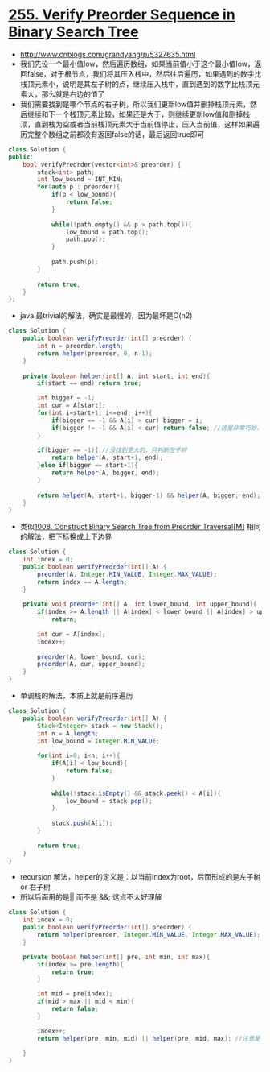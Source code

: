 # [255. Verify Preorder Sequence in Binary Search Tree](https://leetcode.com/problems/verify-preorder-sequence-in-binary-search-tree/)
* http://www.cnblogs.com/grandyang/p/5327635.html
* 我们先设一个最小值low，然后遍历数组，如果当前值小于这个最小值low，返回false，对于根节点，我们将其压入栈中，然后往后遍历，如果遇到的数字比栈顶元素小，说明是其左子树的点，继续压入栈中，直到遇到的数字比栈顶元素大，那么就是右边的值了
* 我们需要找到是哪个节点的右子树，所以我们更新low值并删掉栈顶元素，然后继续和下一个栈顶元素比较，如果还是大于，则继续更新low值和删掉栈顶，直到栈为空或者当前栈顶元素大于当前值停止，压入当前值，这样如果遍历完整个数组之前都没有返回false的话，最后返回true即可

```c++
class Solution {
public:
    bool verifyPreorder(vector<int>& preorder) {
        stack<int> path;
        int low_bound = INT_MIN;
        for(auto p : preorder){
            if(p < low_bound){
                return false;
            }
            
            while(!path.empty() && p > path.top()){
                low_bound = path.top();
                path.pop();
            }
            
            path.push(p);
        }
        
        return true;
    }
};

```


* java 最trivial的解法，确实是最慢的，因为最坏是O(n2)

```java
class Solution {
    public boolean verifyPreorder(int[] preorder) {
        int n = preorder.length;
        return helper(preorder, 0, n-1);
    }
    
    private boolean helper(int[] A, int start, int end){
        if(start == end) return true;

        int bigger = -1;
        int cur = A[start];
        for(int i=start+1; i<=end; i++){
            if(bigger == -1 && A[i] > cur) bigger = i;
            if(bigger != -1 && A[i] < cur) return false; //这里非常巧妙，避免了很多讨论
        }
        
        if(bigger == -1){ //没找到更大的，只判断左子树
            return helper(A, start+1, end);
        }else if(bigger == start+1){
            return helper(A, bigger, end);
        }
        
        return helper(A, start+1, bigger-1) && helper(A, bigger, end);
    }
}

```

* 类似[1008. Construct Binary Search Tree from Preorder Traversal[M]](https://leetcode.com/problems/construct-binary-search-tree-from-preorder-traversal/) 相同的解法，把下标换成上下边界

```java
class Solution {
    int index = 0;
    public boolean verifyPreorder(int[] A) {
        preorder(A, Integer.MIN_VALUE, Integer.MAX_VALUE);
        return index == A.length;
    }
    
    private void preorder(int[] A, int lower_bound, int upper_bound){
        if(index >= A.length || A[index] < lower_bound || A[index] > upper_bound)
            return;
        
        int cur = A[index];
        index++;
        
        preorder(A, lower_bound, cur);
        preorder(A, cur, upper_bound);
    }
}

```

* 单调栈的解法，本质上就是前序遍历

```java
class Solution {
    public boolean verifyPreorder(int[] A) {
        Stack<Integer> stack = new Stack();
        int n = A.length;
        int low_bound = Integer.MIN_VALUE;
        
        for(int i=0; i<n; i++){
            if(A[i] < low_bound){
                return false;
            }
            
            while(!stack.isEmpty() && stack.peek() < A[i]){
                low_bound = stack.pop();
            }
            
            stack.push(A[i]);
        }
        
        return true;
    }
}
```

* recursion 解法，helper的定义是：以当前index为root，后面形成的是左子树 or 右子树
* 所以后面用的是|| 而不是 &&; 这点不太好理解

```java
class Solution {
    int index = 0;
    public boolean verifyPreorder(int[] preorder) {
        return helper(preorder, Integer.MIN_VALUE, Integer.MAX_VALUE);
    }

    private boolean helper(int[] pre, int min, int max){
        if(index >= pre.length){
            return true;
        }

        int mid = pre[index];
        if(mid > max || mid < min){
            return false;
        }

        index++;
        return helper(pre, min, mid) || helper(pre, mid, max); //注意是||而不是&&

    }
}

```

